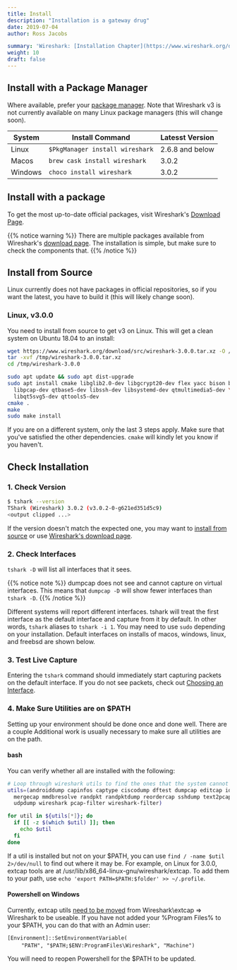 ```yaml
---
title: Install
description: "Installation is a gateway drug"
date: 2019-07-04
author: Ross Jacobs

summary: 'Wireshark: [Installation Chapter](https://www.wireshark.org/docs/wsug_html_chunked/ChapterBuildInstall.html)'
weight: 10
draft: false
---
```


## Install with a Package Manager

Where available, prefer your [package manager](https://en.wikipedia.org/wiki/Package_manager). Note that Wireshark v3 is not currently available on many Linux package managers (this will change soon).

| System  | Install Command                 | Latesst Version |
|---------|---------------------------------|-----------------|
| Linux   | `$PkgManager install wireshark` | 2.6.8 and below |
| Macos   | `brew cask install wireshark`   | 3.0.2           |
| Windows | `choco install wireshark`       | 3.0.2           |

## Install with a package

To get the most up-to-date official packages, visit Wireshark's [Download Page](https://www.wireshark.org/download.html).

{{% notice warning %}}
There are multiple packages available from Wireshark's [download page](https://www.wireshark.org/download.html). The installation is simple, but make sure to check the components that. 
{{% /notice %}}

## Install from Source

Linux currently does not have packages in official repositories, so if you want the latest, you have to build it (this will likely change soon).

### Linux, v3.0.0

You need to install from source to get v3 on Linux. This will get a clean system on Ubuntu
18.04 to an install:

```bash
wget https://www.wireshark.org/download/src/wireshark-3.0.0.tar.xz -O /tmp/wireshark-3.0.0.tar.xz
tar -xvf /tmp/wireshark-3.0.0.tar.xz
cd /tmp/wireshark-3.0.0

sudo apt update && sudo apt dist-upgrade
sudo apt install cmake libglib2.0-dev libgcrypt20-dev flex yacc bison byacc \
  libpcap-dev qtbase5-dev libssh-dev libsystemd-dev qtmultimedia5-dev \
  libqt5svg5-dev qttools5-dev
cmake .
make
sudo make install
```

If you are on a different system, only the last 3 steps apply. Make sure that
you've satisfied the other dependencies. `cmake` will kindly let you know if you
haven't.

## Check Installation

### 1. Check Version

```bash
$ tshark --version
TShark (Wireshark) 3.0.2 (v3.0.2-0-g621ed351d5c9)
<output clipped ...>
```

If the version doesn't match the expected one, you may want to
[install from source](#install-from-source) or use [Wireshark's download page](https://www.wireshark.org/download.html).

### 2. Check Interfaces

`tshark -D` will list all interfaces that it sees.

{{% notice note %}}
dumpcap does not see and cannot capture on virtual interfaces. This means that `dumpcap -D` will show fewer interfaces than `tshark -D`.
{{% /notice %}}

Different systems will report different interfaces. tshark will treat the first interface as the default interface and capture from it by default.
In other words, `tshark` aliases to `tshark -i 1`. You may need to use `sudo` depending on your installation.
Default interfaces on installs of macos, windows, linux, and freebsd are shown below.

### 3. Test Live Capture

Entering the `tshark` command should immediately start capturing packets on the default interface. If you do
not see packets, check out [Choosing an Interface](/capture/sources).

### 4. Make Sure Utilities are on $PATH

Setting up your environment should be done once and done well. There are a couple
Additional work is usually necessary to make sure all utilities are on the path.

#### bash

You can verify whether all are installed with the following:

```bash
# Loop through wireshark utils to find the ones that the system cannot
utils=(androiddump capinfos captype ciscodump dftest dumpcap editcap idl2wrs
  mergecap mmdbresolve randpkt randpktdump reordercap sshdump text2pcap tshark
  udpdump wireshark pcap-filter wireshark-filter)

for util in ${utils[*]}; do
  if [[ -z $(which $util) ]]; then
    echo $util
  fi
done
```

If a util is installed but not on your $PATH, you can use `find / -name $util 2>/dev/null`
to find out where it may be. For example, on Linux for 3.0.0, extcap tools are
at /usr/lib/x86_64-linux-gnu/wireshark/extcap. To add them to your path, use
`echo 'export PATH=$PATH:$folder' >> ~/.profile`.

#### Powershell on Windows

Currently, extcap utils [need to be
moved](https://www.wireshark.org/lists/wireshark-dev/201608/msg00161.html) from Wireshark\\extcap => Wireshark
to be useable. If you have not added your %Program Files% to your $PATH, you can
do that with an Admin user:

`[Environment]::SetEnvironmentVariable(`  
&nbsp;&nbsp;&nbsp;&nbsp;&nbsp;&nbsp;&nbsp;&nbsp;`"PATH", "$PATH;$ENV:ProgramFiles\Wireshark", "Machine")`

You will need to reopen Powershell for the $PATH to be updated.

